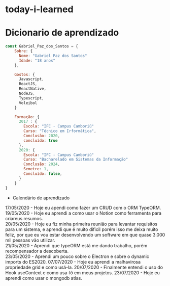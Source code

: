 # today-i-learned

# Dicionario de aprendizado
``` js 
const Gabriel_Paz_dos_Santos = {
    Sobre: {
      Nome: "Gabriel Paz dos Santos"
      Idade: "18 anos"
    },

    Gostos: {
      Javascript, 
      ReactJS, 
      ReactNative, 
      NodeJS,
      Typescript,
      Voleibol
    }

    Formação: {  
      2017 : {
        Escola: "IFC - Campus Camboriú"
        Curso: "Técnico em Irformática",
        Conclusão: 2020,
        concluído: true
      },
      2020: {
        Escola: "IFC - Campus Camboriú"
        Curso: "Bacharelado em Sistemas da Informação"
        Conclusão: 2024,
        Semetre: 1,
        Concluído: false,
      }
    }
}
```

- Calendário de aprendizado

17/05/2020 - Hoje eu apendi como fazer um CRUD com o ORM TypeORM.</br>
19/05/2020 - Hoje eu aprendi a como usar o Notion como ferramenta para criareus resumos.</br>
20/05/2020 - Hoje eu fiz minha primeira reunião para levantar requisitos para um sistema, e aprendi que é muito dificil porém isso me deixa muito feliz, por que eu vou estar desenvolvendo um software em que quase 3.000 mil pessoas vão utilizar.</br>
21/05/2020 - Aprendi que typeORM está me dando trabalho, porém recompensador a descoberta.</br>
23/05/2020 - Aprendi um pouco sobre o Electron e sobre o dynamic imports do ES2020.
07/07/2020 - Hoje eu aprendi a malhavirosa propriedade grid e como usá-la.
20/07/2020 - Finalmente entendi o uso do Hook useContext e como usa-lô em meus projetos.
23/07/2020 - Hoje eu aprendi como usar o mongodb atlas.

